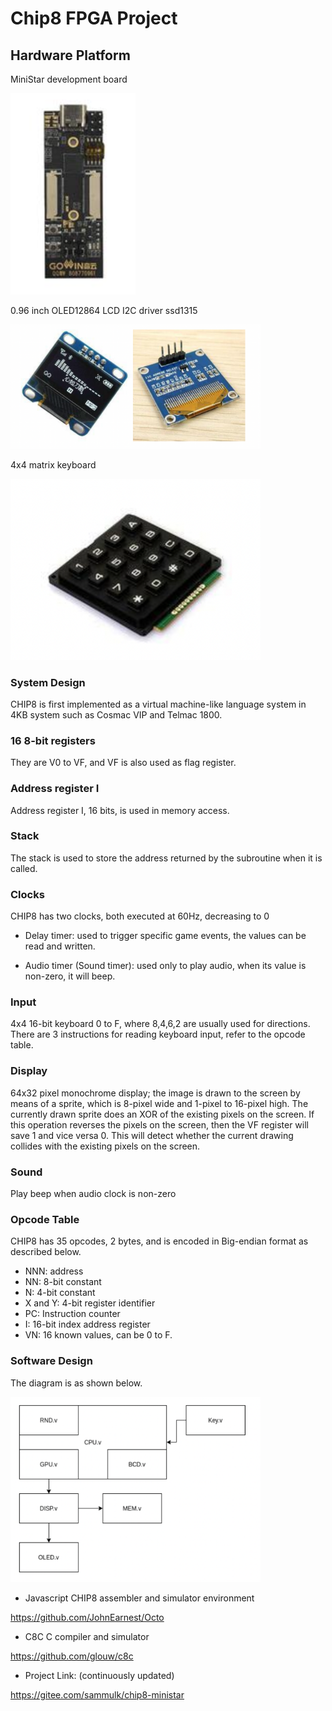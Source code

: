 # Chip8 FPGA Project

## Hardware Platform

MiniStar development board

<img src="/projects/Chip8 Fpga Project/pic/CHIP8 pic (1).png" width= "200">

0.96 inch OLED12864 LCD I2C driver ssd1315

<img src="/projects/CHIP8 FPGA/pics/CHIP8 pic (2).png" width= "400">

4x4 matrix keyboard

<img src="/projects/CHIP8 FPGA/pics/CHIP8 pic (3).png" width= "400">

### System Design

CHIP8 is first implemented as a virtual machine-like language system in 4KB system such as Cosmac VIP and Telmac 1800.

### 16 8-bit registers

They are V0 to VF, and VF is also used as flag register.

### Address register I

Address register I, 16 bits, is used in memory access.

### Stack

The stack is used to store the address returned by the subroutine when it is called.

### Clocks

CHIP8 has two clocks, both executed at 60Hz, decreasing to 0

* Delay timer: used to trigger specific game events, the values can be
read and written.

* Audio timer (Sound timer): used only to play audio, when its value is
non-zero, it will beep.

### Input

4x4 16-bit keyboard 0 to F, where 8,4,6,2 are usually used for directions. There are 3 instructions for reading keyboard input, refer to the opcode table.

### Display

64x32 pixel monochrome display; the image is drawn to the screen by means of a sprite, which is 8-pixel wide and 1-pixel to 16-pixel high. The currently drawn sprite does an XOR of the existing pixels on the screen. If this operation reverses the pixels on the screen, then the VF register will save 1 and vice versa 0. This will detect whether the current drawing collides with the existing pixels on the screen.

### Sound

Play beep when audio clock is non-zero

### Opcode Table

CHIP8 has 35 opcodes, 2 bytes, and is encoded in Big-endian format as described below.

* NNN: address
* NN: 8-bit constant
* N: 4-bit constant
* X and Y: 4-bit register identifier
* PC: Instruction counter
* I: 16-bit index address register
* VN: 16 known values, can be 0 to F.

### Software Design

The diagram is as shown below.

<img src="/projects/CHIP8 FPGA/pics/CHIP8 pic (4).png" width= "400">

* Javascript CHIP8 assembler and simulator environment

https://github.com/JohnEarnest/Octo

* C8C C compiler and simulator 

https://github.com/glouw/c8c

* Project Link: (continuously updated) 

https://gitee.com/sammulk/chip8-ministar
